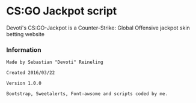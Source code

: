 # CS:GO Jackpot script

Devoti's CS:GO-Jackpot is a Counter-Strike: Global Offensive jackpot skin betting website

### Information
```
Made by Sebastian "Devoti" Reineling
```
```
Created 2016/03/22
```
```
Version 1.0.0
```
```
Bootstrap, Sweetalerts, Font-awsome and scripts coded by me.
```
